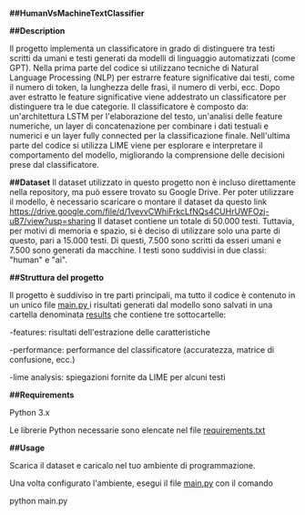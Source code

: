 **##HumanVsMachineTextClassifier**

**##Description**

Il progetto implementa un classificatore in grado di distinguere tra testi scritti da umani e testi generati da modelli di linguaggio automatizzati (come GPT). 
Nella prima parte del codice si utilizzano tecniche di Natural Language Processing (NLP) per estrarre feature significative dai testi, come il numero di token, la lunghezza delle frasi, il numero di verbi, ecc. Dopo aver estratto le feature significative viene addestrato un classificatore per distinguere tra le due categorie. 
Il classificatore è composto da: un'architettura LSTM per l'elaborazione del testo, un'analisi delle feature numeriche, un layer di concatenazione per combinare i dati testuali e numerici e un layer fully connected per la classificazione finale. 
Nell'ultima parte del codice si utilizza LIME viene per esplorare e interpretare il comportamento del modello, migliorando la comprensione delle decisioni prese dal classificatore.

**##Dataset**
Il dataset utilizzato in questo progetto non è incluso direttamente nella repository, ma può essere trovato su Google Drive. Per poter utilizzare il modello, è necessario scaricare o montare il dataset da questo link https://drive.google.com/file/d/1vevvCWhiFrkcLfNQs4CUHrUWFOzj-uB7/view?usp=sharing
Il dataset contiene un totale di 50.000 testi. Tuttavia, per motivi di memoria e spazio, si è deciso di utilizzare solo una parte di questo, pari a 15.000 testi. Di questi, 7.500 sono scritti da esseri umani e 7.500 sono generati da macchine. I testi sono suddivisi in due classi: "human" e "ai".

**##Struttura del progetto** 

Il progetto è suddiviso in tre parti principali, ma tutto il codice è contenuto in un unico file [main.py ](/main.py) i risultati generati dal modello sono salvati in una cartella denominata [results](/results) che contiene tre sottocartelle:

-features: risultati dell'estrazione delle caratteristiche

-performance: performance del classificatore (accuratezza, matrice di confusione, ecc.)

-lime analysis: spiegazioni fornite da LIME per alcuni testi


**##Requirements**

Python 3.x

Le librerie Python necessarie sono elencate nel file [requirements.txt](/requirements.txt) 

**##Usage**

Scarica il dataset e caricalo nel tuo ambiente di programmazione.

Una volta configurato l'ambiente, esegui il file [main.py](/main.py) con il comando

python main.py







